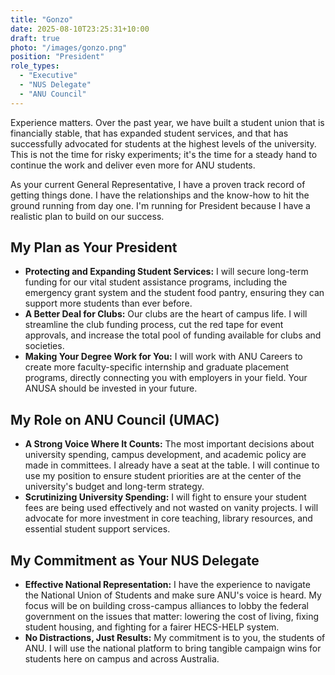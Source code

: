 ```yaml
---
title: "Gonzo"
date: 2025-08-10T23:25:31+10:00
draft: true
photo: "/images/gonzo.png"
position: "President"
role_types:
  - "Executive"
  - "NUS Delegate"
  - "ANU Council"
---
```


Experience matters. Over the past year, we have built a student union that is financially stable, that has expanded student services, and that has successfully advocated for students at the highest levels of the university. This is not the time for risky experiments; it's the time for a steady hand to continue the work and deliver even more for ANU students.

As your current General Representative, I have a proven track record of getting things done. I have the relationships and the know-how to hit the ground running from day one. I'm running for President because I have a realistic plan to build on our success.

## My Plan as Your President

*   **Protecting and Expanding Student Services:** I will secure long-term funding for our vital student assistance programs, including the emergency grant system and the student food pantry, ensuring they can support more students than ever before.
*   **A Better Deal for Clubs:** Our clubs are the heart of campus life. I will streamline the club funding process, cut the red tape for event approvals, and increase the total pool of funding available for clubs and societies.
*   **Making Your Degree Work for You:** I will work with ANU Careers to create more faculty-specific internship and graduate placement programs, directly connecting you with employers in your field. Your ANUSA should be invested in your future.

## My Role on ANU Council (UMAC)

*   **A Strong Voice Where It Counts:** The most important decisions about university spending, campus development, and academic policy are made in committees. I already have a seat at the table. I will continue to use my position to ensure student priorities are at the center of the university's budget and long-term strategy.
*   **Scrutinizing University Spending:** I will fight to ensure your student fees are being used effectively and not wasted on vanity projects. I will advocate for more investment in core teaching, library resources, and essential student support services.

## My Commitment as Your NUS Delegate

*   **Effective National Representation:** I have the experience to navigate the National Union of Students and make sure ANU's voice is heard. My focus will be on building cross-campus alliances to lobby the federal government on the issues that matter: lowering the cost of living, fixing student housing, and fighting for a fairer HECS-HELP system.
*   **No Distractions, Just Results:** My commitment is to you, the students of ANU. I will use the national platform to bring tangible campaign wins for students here on campus and across Australia.